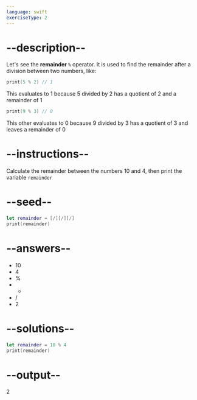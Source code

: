 ```yaml
---
language: swift
exerciseType: 2
---
```


# --description--

Let's see the **remainder** `%` operator.
It is used to find the remainder after a division between two numbers, like:
```swift
print(5 % 2) // 1
```
This evaluates to 1 because 5 divided by 2 has a quotient of 2 and a remainder of 1
```swift
print(9 % 3) // 0
```
This other evaluates to 0 because 9 divided by 3 has a quotient of 3 and leaves a remainder of 0

# --instructions--

Calculate the remainder between the numbers 10 and 4, then print the variable `remainder`

# --seed--

```swift
let remainder = [/][/][/]
print(remainder)
```

# --answers--

- 10
- 4
-  % 
-  * 
-  / 
- 2

# --solutions--

```swift
let remainder = 10 % 4
print(remainder)
```

# --output--

2
